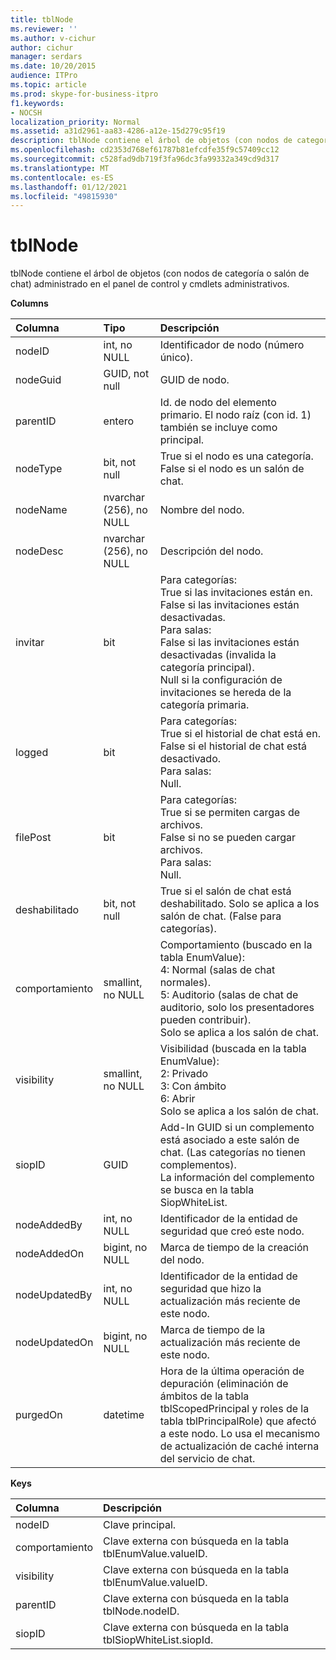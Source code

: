 ```yaml
---
title: tblNode
ms.reviewer: ''
ms.author: v-cichur
author: cichur
manager: serdars
ms.date: 10/20/2015
audience: ITPro
ms.topic: article
ms.prod: skype-for-business-itpro
f1.keywords:
- NOCSH
localization_priority: Normal
ms.assetid: a31d2961-aa83-4286-a12e-15d279c95f19
description: tblNode contiene el árbol de objetos (con nodos de categoría o salón de chat) administrado en el panel de control y cmdlets administrativos.
ms.openlocfilehash: cd2353d768ef61787b81efcdfe35f9c57409cc12
ms.sourcegitcommit: c528fad9db719f3fa96dc3fa99332a349cd9d317
ms.translationtype: MT
ms.contentlocale: es-ES
ms.lasthandoff: 01/12/2021
ms.locfileid: "49815930"
---
```

# <a name="tblnode"></a>tblNode
 
tblNode contiene el árbol de objetos (con nodos de categoría o salón de chat) administrado en el panel de control y cmdlets administrativos.
  
**Columns**

|**Columna**|**Tipo**|**Descripción**|
|:-----|:-----|:-----|
|nodeID  <br/> |int, no NULL  <br/> |Identificador de nodo (número único).  <br/> |
|nodeGuid  <br/> |GUID, not null  <br/> |GUID de nodo.  <br/> |
|parentID  <br/> |entero  <br/> |Id. de nodo del elemento primario. El nodo raíz (con id. 1) también se incluye como principal.  <br/> |
|nodeType  <br/> |bit, not null  <br/> |True si el nodo es una categoría.  <br/> False si el nodo es un salón de chat.  <br/> |
|nodeName  <br/> |nvarchar (256), no NULL  <br/> |Nombre del nodo.  <br/> |
|nodeDesc  <br/> |nvarchar (256), no NULL  <br/> |Descripción del nodo.  <br/> |
|invitar  <br/> |bit  <br/> | Para categorías: <br/>  True si las invitaciones están en. <br/>  False si las invitaciones están desactivadas. <br/>  Para salas: <br/>  False si las invitaciones están desactivadas (invalida la categoría principal). <br/>  Null si la configuración de invitaciones se hereda de la categoría primaria. <br/> |
|logged  <br/> |bit  <br/> | Para categorías: <br/>  True si el historial de chat está en. <br/>  False si el historial de chat está desactivado. <br/>  Para salas: <br/>  Null. <br/> |
|filePost  <br/> |bit  <br/> | Para categorías: <br/>  True si se permiten cargas de archivos. <br/>  False si no se pueden cargar archivos. <br/>  Para salas: <br/>  Null. <br/> |
|deshabilitado  <br/> |bit, not null  <br/> |True si el salón de chat está deshabilitado. Solo se aplica a los salón de chat. (False para categorías).  <br/> |
|comportamiento  <br/> |smallint, no NULL  <br/> | Comportamiento (buscado en la tabla EnumValue): <br/>  4: Normal (salas de chat normales). <br/>  5: Auditorio (salas de chat de auditorio, solo los presentadores pueden contribuir). <br/>  Solo se aplica a los salón de chat. <br/> |
|visibility  <br/> |smallint, no NULL  <br/> | Visibilidad (buscada en la tabla EnumValue): <br/>  2: Privado <br/>  3: Con ámbito <br/>  6: Abrir <br/>  Solo se aplica a los salón de chat. <br/> |
|siopID  <br/> |GUID  <br/> |Add-In GUID si un complemento está asociado a este salón de chat. (Las categorías no tienen complementos).  <br/> La información del complemento se busca en la tabla SiopWhiteList.  <br/> |
|nodeAddedBy  <br/> |int, no NULL  <br/> |Identificador de la entidad de seguridad que creó este nodo.  <br/> |
|nodeAddedOn  <br/> |bigint, no NULL  <br/> |Marca de tiempo de la creación del nodo.  <br/> |
|nodeUpdatedBy  <br/> |int, no NULL  <br/> |Identificador de la entidad de seguridad que hizo la actualización más reciente de este nodo.  <br/> |
|nodeUpdatedOn  <br/> |bigint, no NULL  <br/> |Marca de tiempo de la actualización más reciente de este nodo.  <br/> |
|purgedOn  <br/> |datetime  <br/> |Hora de la última operación de depuración (eliminación de ámbitos de la tabla tblScopedPrincipal y roles de la tabla tblPrincipalRole) que afectó a este nodo. Lo usa el mecanismo de actualización de caché interna del servicio de chat.  <br/> |
   
**Keys**

|**Columna**|**Descripción**|
|:-----|:-----|
|nodeID  <br/> |Clave principal.  <br/> |
|comportamiento  <br/> |Clave externa con búsqueda en la tabla tblEnumValue.valueID.  <br/> |
|visibility  <br/> |Clave externa con búsqueda en la tabla tblEnumValue.valueID.  <br/> |
|parentID  <br/> |Clave externa con búsqueda en la tabla tblNode.nodeID.  <br/> |
|siopID  <br/> |Clave externa con búsqueda en la tabla tblSiopWhiteList.siopId.  <br/> |
   

